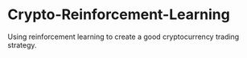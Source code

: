 # Crypto-Reinforcement-Learning
Using reinforcement learning to create a good cryptocurrency trading strategy.
